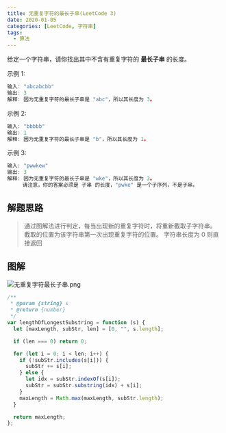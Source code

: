 ```yaml
---
title: 无重复字符的最长子串(LeetCode 3)
date: 2020-01-05
categories: [LeetCode, 字符串]
tags:
  - 算法
---
```


给定一个字符串，请你找出其中不含有重复字符的 **最长子串** 的长度。

示例 1:

```javascript
输入: "abcabcbb"
输出: 3
解释: 因为无重复字符的最长子串是 "abc"，所以其长度为 3。
```

示例 2:

```javascript
输入: "bbbbb"
输出: 1
解释: 因为无重复字符的最长子串是 "b"，所以其长度为 1。
```

示例 3:

```javascript
输入: "pwwkew"
输出: 3
解释: 因为无重复字符的最长子串是 "wke"，所以其长度为 3。
     请注意，你的答案必须是 子串 的长度，"pwke" 是一个子序列，不是子串。
```

## 解题思路

> 通过图解法进行判定，每当出现新的重复字符时，将重新截取子字符串。
> 截取的位置为该字符串第一次出现重复字符的位置。
> 字符串长度为 0 则直接返回

## 图解

![无重复字符最长子串.png](https://cdn.nlark.com/yuque/0/2020/png/732231/1608705746422-bc6ae42d-4e42-4012-b984-b85746b53b21.png#align=left&display=inline&height=587&margin=%5Bobject%20Object%5D&name=%E6%97%A0%E9%87%8D%E5%A4%8D%E5%AD%97%E7%AC%A6%E6%9C%80%E9%95%BF%E5%AD%90%E4%B8%B2.png&originHeight=587&originWidth=700&size=23925&status=done&style=none&width=700)

```javascript
/**
 * @param {string} s
 * @return {number}
 */
var lengthOfLongestSubstring = function (s) {
  let [maxLength, subStr, len] = [0, "", s.length];

  if (len === 0) return 0;

  for (let i = 0; i < len; i++) {
    if (!subStr.includes(s[i])) {
      subStr += s[i];
    } else {
      let idx = subStr.indexOf(s[i]);
      subStr = subStr.substring(idx) + s[i];
    }
    maxLength = Math.max(maxLength, subStr.length);
  }

  return maxLength;
};
```
